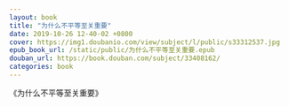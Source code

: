 ```yaml
---
layout: book
title: "为什么不平等至关重要"
date: 2019-10-26 12-40-02 +0800
cover: https://img1.doubanio.com/view/subject/l/public/s33312537.jpg
epub_book_url: /static/public/为什么不平等至关重要.epub
douban_url: https://book.douban.com/subject/33408162/
categories: book
---
```


《为什么不平等至关重要》